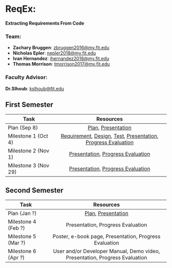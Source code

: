 # ReqEx:
**Extracting Requirements From Code**

### Team:
* **Zachary Bruggen**: zbruggen2016@my.fit.edu  
* **Nicholas Epler**: nepler2018@my.fit.edu  
* **Ivan Hernandez**: ihernandez2018@my.fit.edu  
* **Thomas Morrison**: tmorrison2017@my.fit.edu  

### Faculty Advisor:  
**Dr.Slhoub**: kslhoub@fit.edu


## First Semester  

| Task                 	| Resources                                                    	|
|----------------------	|:------------------------------------------------------------:	|
| Plan (Sep 8)         	| [Plan](https://docs.google.com/document/d/1O08zEQ2tUOcjYuoNngahQEHLt-pfptqeQiG73znC2eg/edit?usp=sharing), [Presentation](https://docs.google.com/presentation/d/1SdWi7Sn9gkN1yUn7ZBfygoKM0_mOxNvadUVt0BU36rQ/edit?usp=sharing)                                           	|
| Milestone 1 (Oct 4)  	| [Requirement](https://docs.google.com/document/d/1MZ2gX5p9UUIxPjwN-6w3txCAkKvNu4Ik0e1IwUAOh5A/edit?usp=sharing), [Design](https://docs.google.com/document/d/167vYp1glC84UjhPBr3QULyh0BsvkNBRDDRo_mkFIuYc/edit?usp=sharing), [Test](https://docs.google.com/document/d/14Pg4SPOg8E4E1Jy2gZ2Od5iasB1Lkv5TtRlyxvJ6NWk/edit?usp=sharing), [Presentation](https://docs.google.com/presentation/d/1gL55gkQalTollFdeMyFIH5ZWBiQuAq4TZ_5sDEWXWEY/edit?usp=sharing), [Progress Evaluation](https://docs.google.com/document/d/1BQ8yNkQtTHCSm_cGTVU8FkXhB8NXiRE3DwFuvWHaViE/edit?usp=sharing)  |
| Milestone 2 (Nov 1)  	| [Presentation](https://docs.google.com/presentation/d/1AAyxR2ksNPFJNbJ46ebySTCban-hCEawZ2KXDzcO4k8/edit?usp=sharing), [Progress Evaluation](https://docs.google.com/document/d/1fI1QJSrh0Sv0yliJXCvVYILsj3G9UkO3d-FbkcGHtZE/edit?usp=sharing) 	|
| Milestone 3 (Nov 29) 	| [Presentation](https://docs.google.com/presentation/d/1hsDTdkrc3qf23Lmn5c0f7eeRa16wfqsZtXYp_S_bq-8/edit?usp=sharing), [Progress Evaluation](https://docs.google.com/document/d/14KyftRmDp3H8KRjc8LPzyglogU2NhSkqtoSpLwHlRGc/edit?usp=sharing)                            	|


## Second Semester  

| Task                	| Resources                                                                   	|
|---------------------	|:---------------------------------------------------------------------------:	|
| Plan (Jan ?)        	| [Plan](https://docs.google.com/document/d/14QxeoHnFuQLo7BTJuSw-KrAvPLcDGSH3LS-2jfyvKRk/edit?usp=sharing), [Presentation](https://docs.google.com/presentation/d/1kmdAu30W8piEKWQb_7UumVA865jnEVVrl48LRoAE1iw/edit?usp=sharing)                                                          	|
| Milestone 4 (Feb ?) 	| Presentation, Progress Evaluation                                           	|
| Milestone 5 (Mar ?) 	| Poster, e-book page, Presentation, Progress Evaluation                      	|
| Milestone 6 (Apr ?) 	| User and/or Developer Manual, Demo video, Presentation, Progress Evaluation 	|

